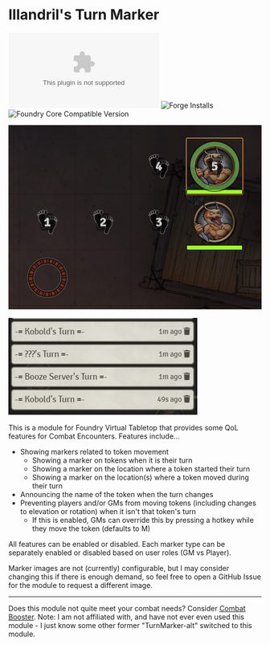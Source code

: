 # Illandril's Turn Marker
![Latest Release Download Count](https://img.shields.io/github/downloads/illandril/FoundryVTT-turn-marker/latest/module.zip?color=4b0000&label=Downloads)
![Forge Installs](https://img.shields.io/badge/dynamic/json?color=4b0000&label=Forge%20Installs&query=package.installs&url=http%3A%2F%2Fforge-vtt.com%2Fapi%2Fbazaar%2Fpackage%2Fillandril-turn-marker&suffix=%25)
![Foundry Core Compatible Version](https://img.shields.io/badge/dynamic/json?color=4b0000&label=Foundry%20Version&query=$.compatibleCoreVersion&url=https%3A%2F%2Fgithub.com%2Fillandril%2FFoundryVTT-turn-marker%2Freleases%2Flatest%2Fdownload%2Fmodule.json)

![Screenshot showing the various Turn Markers](/screenshots/cover.png?raw=true)

![Screenshot showing the turn announcer chat messages](/screenshots/example-announcer.png?raw=true)

This is a module for Foundry Virtual Tabletop that provides some QoL features for Combat Encounters. Features include...
- Showing markers related to token movement
  - Showing a marker on tokens when it is their turn
  - Showing a marker on the location where a token started their turn
  - Showing a marker on the location(s) where a token moved during their turn
- Announcing the name of the token when the turn changes
- Preventing players and/or GMs from moving tokens (including changes to elevation or rotation) when it isn't that token's turn
  - If this is enabled, GMs can override this by pressing a hotkey while they move the token (defaults to M)

All features can be enabled or disabled. Each marker type can be separately enabled or disabled based on user roles (GM vs Player).

Marker images are not (currently) configurable, but I may consider changing this if there is enough demand, so feel free to open a GitHub Issue for the module to request a different image.

---

Does this module not quite meet your combat needs? Consider [Combat Booster](https://foundryvtt.com/packages/combatbooster). Note: I am not affiliated with, and have not ever even used this module - I just know some other former "TurnMarker-alt" switched to this module.
